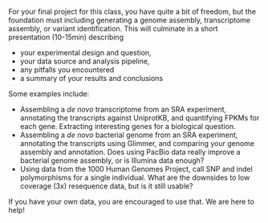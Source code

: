 For your final project for this class, you have quite a bit of freedom, but the foundation must including generating a genome assembly, transcriptome assembly, or variant identification. This will culminate in a short presentation (10-15min) describing 

* your experimental design and question,
* your data source and analysis pipeline, 
* any pitfalls you encountered
* a summary of your results and conclusions



Some examples include:

* Assembling a _de novo_ transcriptome from an SRA experiment, annotating the transcripts against UniprotKB, and quantifying FPKMs for each gene. Extracting interesting genes for a biological question. 
* Assembling a _de novo_ bacterial genome from an SRA experiment, annotating the transcripts using Glimmer, and comparing your genome assembly and annotation. Does using PacBio data really improve a bacterial genome assembly, or is Illumina data enough?
* Using data from the 1000 Human Genomes Project, call SNP and indel polymorphisms for a single individual. What are the downsides to low coverage (3x) resequence data, but is it still usable?

If you have your own data, you are encouraged to use that. We are here to help!